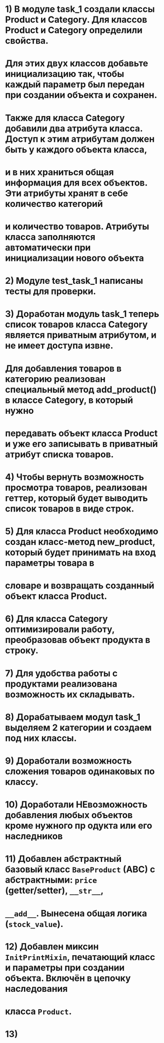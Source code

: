 # 1) В модуле task_1 создали классы Product и Category. Для классов Product и Category определили свойства.
#   Для этих двух классов добавьте инициализацию так, чтобы каждый параметр был передан при создании объекта и сохранен.
#   Также для класса Category добавили два атрибута класса. Доступ к этим атрибутам должен быть у каждого объекта класса,
#   и в них храниться общая информация для всех объектов. Эти атрибуты хранят в себе количество категорий
#   и количество товаров. Атрибуты класса заполняются автоматически при инициализации нового объекта
# 2) Модуле test_task_1 написаны тесты для проверки.
# 3) Доработан модуль task_1 теперь список товаров класса Category является приватным атрибутом, и не имеет доступа извне. 
#   Для добавления товаров в категорию реализован специальный метод add_product() в классе Category, в который нужно 
#   передавать объект класса Product и уже его записывать в приватный атрибут списка товаров.
# 4) Чтобы вернуть возможность просмотра товаров, реализован геттер, который будет выводить список товаров в виде строк.
# 5) Для класса Product необходимо создан класс-метод new_product, который будет принимать на вход параметры товара в
#   словаре и возвращать созданный объект класса Product.
# 6) Для класса Category оптимизировали работу, преобразовав объект продукта в строку.
# 7) Для удобства работы с продуктами реализована возможность их складывать.
# 8) Дорабатываем модул task_1 выделяем 2 категории и создаем под них классы.
# 9) Доработали возможность сложения товаров одинаковых по классу.
# 10) Доработали НЕвозможность добавления любых объектов кроме нужного пр одукта или его наследников
# 11) Добавлен абстрактный базовый класс `BaseProduct` (ABC) с абстрактными: `price` (getter/setter), `__str__`,
#   `__add__`. Вынесена общая логика (`stock_value`).
# 12) Добавлен миксин `InitPrintMixin`, печатающий класс и параметры при создании объекта. Включён в цепочку наследования 
#   класса `Product`. 
# 13)
# 
# 
# 
# 
# 
# 
# 
# 
# 
# 